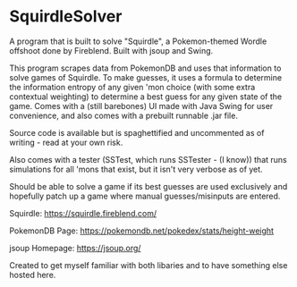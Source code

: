 # SquirdleSolver
A program that is built to solve "Squirdle", a Pokemon-themed Wordle offshoot done by Fireblend. Built with jsoup and Swing.


This program scrapes data from PokemonDB and uses that information to solve games of Squirdle. To make guesses, it uses a formula to determine the information entropy of any given 'mon choice (with some extra contextual weighting) to determine a best guess for any given state of the game. Comes with a (still barebones) UI made with Java Swing for user convenience, and also comes with a prebuilt runnable .jar file.

Source code is available but is spaghettified and uncommented as of writing - read at your own risk.

Also comes with a tester (SSTest, which runs SSTester - (I know)) that runs simulations for all 'mons that exist, but it isn't very verbose as of yet.

Should be able to solve a game if its best guesses are used exclusively and hopefully patch up a game where manual guesses/misinputs are entered.


Squirdle: https://squirdle.fireblend.com/

PokemonDB Page: https://pokemondb.net/pokedex/stats/height-weight

jsoup Homepage: https://jsoup.org/



Created to get myself familiar with both libaries and to have something else hosted here.

